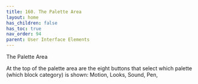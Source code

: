 ```yaml
---
title: 160. The Palette Area
layout: home
has_children: false
has_toc: true
nav_order: 94
parent: User Interface Elements
---
```


 The Palette Area

At the top of the palette area are the eight buttons that select which
palette (which block category) is shown: Motion, Looks, Sound, Pen,
